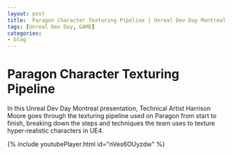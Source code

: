 ```yaml
---
layout: post
title:  Paragon Character Texturing Pipeline | Unreal Dev Day Montreal 2017
tags: [Unreal Dev Day, GAME]
categories:
- blog
---
```

# Paragon Character Texturing Pipeline

In this Unreal Dev Day Montreal presentation, Technical Artist Harrison Moore goes through the texturing pipeline used 
on Paragon from start to finish, breaking down the steps and techniques the team uses to texture hyper-realistic characters in UE4.

{% include youtubePlayer.html id="nVes6OUyzdw" %}




